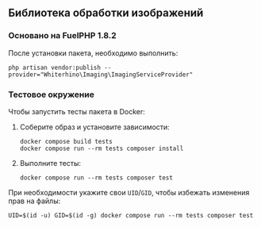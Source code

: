 ## Библиотека обработки изображений 
### Основано на FuelPHP 1.8.2


После установки пакета, необходимо выполнить:
```shell
php artisan vendor:publish --provider="Whiterhino\Imaging\ImagingServiceProvider"
```

### Тестовое окружение

Чтобы запустить тесты пакета в Docker:

1. Соберите образ и установите зависимости:
   ```shell
   docker compose build tests
   docker compose run --rm tests composer install
   ```
2. Выполните тесты:
   ```shell
   docker compose run --rm tests composer test
   ```

При необходимости укажите свои `UID`/`GID`, чтобы избежать изменения прав на файлы:
```shell
UID=$(id -u) GID=$(id -g) docker compose run --rm tests composer test
```
